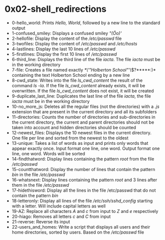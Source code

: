 # 0x02-shell_redirections
* 0-hello_world: Prints *Hello, World*, followed by a new line to the standard output
* 1-confused_smiley: Displays a confused smiley *"(Ôo)'*
* 2-hellofile: Display the content of the */etc/passwd* file
* 3-twofiles: Display the content of */etc/passwd* and */etc/hosts*
* 4-lastlines: Display the last 10 lines of */etc/passwd*
* 5-firstlines: Display the first 10 lines of */etc/passwd*
* 6-third_line: Displays the third line of the file *iacta*. The file *iacta* must be in the working directory
* 7-file: Creates a file named exactly *\*\\'"Holberton School"\'\\*$\?\*\*\*\*\*:)* containing the text Holberton School ending by a new line
* 8-cwd_state: Writes into the file *ls_cwd_content* the result of the command *ls -la*. If the file *ls_cwd_content* already exists, it will be overwritten. If the file *ls_cwd_content* does not exist, it will be created
* 9-duplicate_last_line: Duplicates the last line of the file *iacta*, the file *iacta* must be in the working directory
* 10-no_more_js: Deletes all the regular files (not the directories) with a *.js* extension that are present in the current directory and all its subfolders
* 11-directories: Counts the number of directories and sub-directories in the current directory, the current and parent directories should not be taken into account and hidden directories should be counted
* 12-newest_files: Displays the 10 newest files in the current directory. One file per line and sorted from the newest to the oldest
* 13-unique: Takes a list of words as input and prints only words that appear exactly once. Input format one line, one word. Output format one line, one word. Words will be sorted
* 14-findthatword: Display lines containing the pattern *root* from the file */etc/passwd*
* 15-countthatword: Display the number of lines that contain the pattern *bin* in the file */etc/passwd*
* 16-whatsnext: Display lines containing the pattern *root* and 3 lines after them in the file */etc/passwd*
* 17-hidethisword: Display all the lines in the file /etc/passwd that do not contain the pattern *bin*
* 18-letteronly: Display all lines of the file */etc/ssh/sshd_config* starting with a letter. Will include capital letters as well
* 19-AZ: Replace all characters *A* and *c* from input to *Z* and *e* respectively
* 20-hiago: Removes all letters *c* and *C* from input
* 21-reverse: Reverse its input
* 22-users_and_homes: Write a script that displays all users and their home directories, sorted by users. Based on the */etc/passwd* file